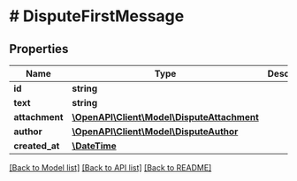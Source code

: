 # # DisputeFirstMessage

## Properties

Name | Type | Description | Notes
------------ | ------------- | ------------- | -------------
**id** | **string** |  | 
**text** | **string** |  | [optional] 
**attachment** | [**\OpenAPI\Client\Model\DisputeAttachment**](.md) |  | [optional] 
**author** | [**\OpenAPI\Client\Model\DisputeAuthor**](.md) |  | 
**created_at** | [**\DateTime**](\DateTime.md) |  | 

[[Back to Model list]](../../README.md#documentation-for-models) [[Back to API list]](../../README.md#documentation-for-api-endpoints) [[Back to README]](../../README.md)


